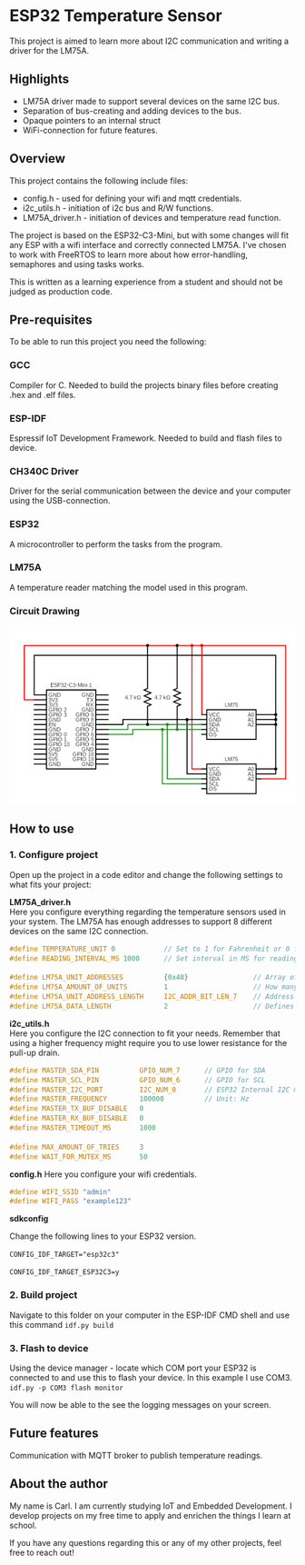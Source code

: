 # ESP32 Temperature Sensor
This project is aimed to learn more about I2C communication and writing a driver for the LM75A.

## Highlights
* LM75A driver made to support several devices on the same I2C bus.
* Separation of bus-creating and adding devices to the bus.
* Opaque pointers to an internal struct
* WiFi-connection for future features.

## Overview
This project contains the following include files:
* config.h - used for defining your wifi and mqtt credentials.
* i2c_utils.h - initiation of i2c bus and R/W functions.
* LM75A_driver.h - initiation of devices and temperature read function.

The project is based on the ESP32-C3-Mini, but with some changes will fit any ESP with a wifi interface and correctly connected LM75A. I've chosen to work with FreeRTOS to learn more about how error-handling, semaphores and using tasks works.

This is written as a learning experience from a student and should not be judged as production code.

## Pre-requisites
To be able to run this project you need the following:

### GCC
Compiler for C. Needed to build the projects binary files before creating .hex and .elf files.

### ESP-IDF
Espressif IoT Development Framework. Needed to build and flash files to device.

### CH340C Driver
Driver for the serial communication between the device and your computer using the USB-connection.

### ESP32
A microcontroller to perform the tasks from the program.

### LM75A
A temperature reader matching the model used in this program.

### Circuit Drawing
![Picture of the circuit for building the system](readme_resources/circuit.png)

## How to use

### 1. Configure project
Open up the project in a code editor and change the following settings to what fits your project:

**LM75A_driver.h**  
Here you configure everything regarding the temperature sensors used in your system. The LM75A has enough addresses to support 8 different devices on the same I2C connection.
```c
#define TEMPERATURE_UNIT 0            // Set to 1 for Fahrenheit or 0 for Celsius
#define READING_INTERVAL_MS 1000      // Set interval in MS for reading temperature 

#define LM75A_UNIT_ADDRESSES          {0x48}                // Array of addresses used on the I2C bus. Add your addresses here
#define LM75A_AMOUNT_OF_UNITS         1                     // How many units are connected to the I2C bus
#define LM75A_UNIT_ADDRESS_LENGTH     I2C_ADDR_BIT_LEN_7    // Address length - Either I2C_ADDR_BIT_LEN_7 or I2C_ADDR_BIT_LEN_10
#define LM75A_DATA_LENGTH             2                     // Defines the number of integers needed for the buffer when communicating
```
  
**i2c_utils.h**  
Here you configure the I2C connection to fit your needs. Remember that using a higher frequency might require you to use lower resistance for the pull-up drain.
```c
#define MASTER_SDA_PIN          GPIO_NUM_7      // GPIO for SDA
#define MASTER_SCL_PIN          GPIO_NUM_6      // GPIO for SCL
#define MASTER_I2C_PORT         I2C_NUM_0       // ESP32 Internal I2C module
#define MASTER_FREQUENCY        100000          // Unit: Hz
#define MASTER_TX_BUF_DISABLE   0
#define MASTER_RX_BUF_DISABLE   0
#define MASTER_TIMEOUT_MS       1000

#define MAX_AMOUNT_OF_TRIES     3
#define WAIT_FOR_MUTEX_MS       50
```

**config.h**
Here you configure your wifi credentials.
```c
#define WIFI_SSID "admin"
#define WIFI_PASS "example123"
```

**sdkconfig**

Change the following lines to your ESP32 version.

`CONFIG_IDF_TARGET="esp32c3"`

`CONFIG_IDF_TARGET_ESP32C3=y`

### 2. Build project
Navigate to this folder on your computer in the ESP-IDF CMD shell and use this command `idf.py build`

### 3. Flash to device
Using the device manager - locate which COM port your ESP32 is connected to and use this to flash your device. In this example I use COM3. `idf.py -p COM3 flash monitor`

You will now be able to the see the logging messages on your screen.

## Future features
Communication with MQTT broker to publish temperature readings.

## About the author
My name is Carl. I am currently studying IoT and Embedded Development. I develop projects on my free time to apply and enrichen the things I learn at school.

If you have any questions regarding this or any of my other projects, feel free to reach out!